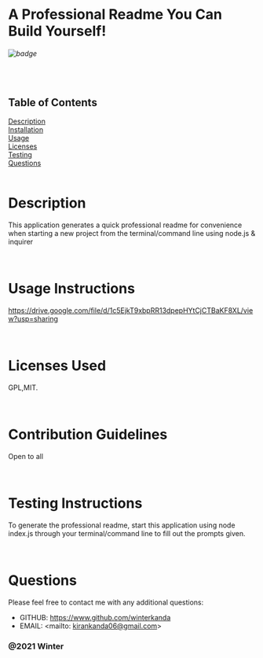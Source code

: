 

# A Professional Readme You Can Build Yourself!
###### ![badge](https://img.shields.io/badge/license-GPL,MIT-green)

&nbsp; 

## Table of Contents  
[Description](#description)  
[Installation](#installation)  
[Usage](#usage)  
[Licenses](#licenses)  
[Testing](#testing)  
[Questions](#questions)  
&nbsp;  

# Description
This application generates a quick professional readme for convenience when starting a new project from the terminal/command line using node.js & inquirer
&nbsp;




&nbsp;

    
    
# Usage Instructions
https://drive.google.com/file/d/1c5EjkT9xbpRR13dpepHYtCjCTBaKF8XL/view?usp=sharing

&nbsp;

    
    
# Licenses Used
GPL,MIT.

&nbsp;

# Contribution Guidelines

Open to all
    
&nbsp;
    
# Testing Instructions

To generate the professional readme, start this application using node index.js through your terminal/command line to fill out the prompts given. 

&nbsp;  
    
# Questions
Please feel free to contact me with any additional questions: 
* GITHUB: https://www.github.com/winterkanda
* EMAIL: <mailto: kirankanda06@gmail.com>
### @2021 Winter
    
